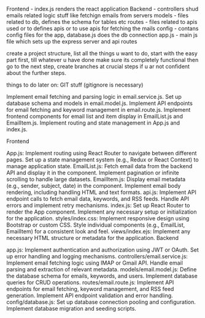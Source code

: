 Frontend - index.js renders the react application 
Backend - 
    controllers shud emails related logic stuff like fetchign emails from servers
    models - files related to db, defines the schema for tables etc
    routes - files related to apis used or to defines apis or to use apis for fetching the mails 
    config - contans config files for the app, database.js does the db connection
    app.js - main js file which sets up the express server and api routes 


create a project structure, list all the things u want to do, start with the easy part first, till whatever u have done make sure its completely functional then go to the next step, create branches at crucial steps if u ar not confident about the further steps.

things to do later on:
    GIT stuff (gitignore is necessary)






































Implement email fetching and parsing logic in email.service.js.
Set up database schema and models in email.model.js.
Implement API endpoints for email fetching and keyword management in email.route.js.
Implement frontend components for email list and item display in EmailList.js and EmailItem.js.
Implement routing and state management in App.js and index.js.


Frontend

App.js:
Implement routing using React Router to navigate between different pages.
Set up a state management system (e.g., Redux or React Context) to manage application state.
EmailList.js:
Fetch email data from the backend API and display it in the component.
Implement pagination or infinite scrolling to handle large datasets.
EmailItem.js:
Display email metadata (e.g., sender, subject, date) in the component.
Implement email body rendering, including handling HTML and text formats.
api.js:
Implement API endpoint calls to fetch email data, keywords, and RSS feeds.
Handle API errors and implement retry mechanisms.
index.js:
Set up React Router to render the App component.
Implement any necessary setup or initialization for the application.
styles/index.css:
Implement responsive design using Bootstrap or custom CSS.
Style individual components (e.g., EmailList, EmailItem) for a consistent look and feel.
views/index.ejs:
Implement any necessary HTML structure or metadata for the application.
Backend

app.js:
Implement authentication and authorization using JWT or OAuth.
Set up error handling and logging mechanisms.
controllers/email.service.js:
Implement email fetching logic using IMAP or Gmail API.
Handle email parsing and extraction of relevant metadata.
models/email.model.js:
Define the database schema for emails, keywords, and users.
Implement database queries for CRUD operations.
routes/email.route.js:
Implement API endpoints for email fetching, keyword management, and RSS feed generation.
Implement API endpoint validation and error handling.
config/database.js:
Set up database connection pooling and configuration.
Implement database migration and seeding scripts.
